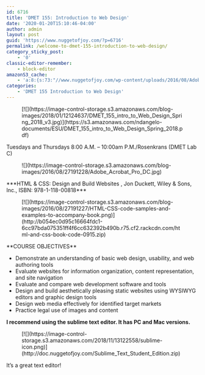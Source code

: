 ```yaml
---
id: 6716
title: 'DMET 155: Introduction to Web Design'
date: '2020-01-20T15:10:46-04:00'
author: admin
layout: post
guid: 'https://www.nuggetofjoy.com/?p=6716'
permalink: /welcome-to-dmet-155-introduction-to-web-design/
category_sticky_post:
    - '0'
classic-editor-remember:
    - block-editor
amazonS3_cache:
    - 'a:8:{s:73:"//www.nuggetofjoy.com/wp-content/uploads/2016/08/Adobe_Acrobat_Pro_DC.jpg";a:2:{s:2:"id";i:2924;s:11:"source_type";s:13:"media-library";}s:94:"//image-control-storage.s3.amazonaws.com/blog-images/2016/08/27191228/Adobe_Acrobat_Pro_DC.jpg";a:2:{s:2:"id";i:2924;s:11:"source_type";s:13:"media-library";}s:105:"//www.nuggetofjoy.com/wp-content/uploads/2016/08/HTML-CSS-code-samples-and-examples-to-accompany-book.png";a:2:{s:2:"id";i:2925;s:11:"source_type";s:13:"media-library";}s:126:"//image-control-storage.s3.amazonaws.com/blog-images/2016/08/27191227/HTML-CSS-code-samples-and-examples-to-accompany-book.png";a:2:{s:2:"id";i:2925;s:11:"source_type";s:13:"media-library";}s:88:"//www.nuggetofjoy.com/wp-content/uploads/DMET_155_intro_to_Web_Design_Spring_2018_v3.jpg";a:2:{s:2:"id";s:4:"6719";s:11:"source_type";s:13:"media-library";}s:117:"//image-control-storage.s3.amazonaws.com/blog-images/2018/01/12124637/DMET_155_intro_to_Web_Design_Spring_2018_v3.jpg";a:2:{s:2:"id";s:4:"6719";s:11:"source_type";s:13:"media-library";}s:57:"//www.nuggetofjoy.com/wp-content/uploads/sublime-icon.png";a:2:{s:2:"id";i:27745;s:11:"source_type";s:13:"media-library";}s:74:"//image-control-storage.s3.amazonaws.com/2018/11/13122558/sublime-icon.png";a:2:{s:2:"id";i:27745;s:11:"source_type";s:13:"media-library";}}'
categories:
    - 'DMET 155 Introduction to Web Design'
---
```


<div class="wp-block-image"><figure class="aligncenter">[![](https://image-control-storage.s3.amazonaws.com/blog-images/2018/01/12124637/DMET_155_intro_to_Web_Design_Spring_2018_v3.jpg)](https://s3.amazonaws.com/ndangelo-documents/ESU/DMET_155_intro_to_Web_Design_Spring_2018.pdf)</figure></div><div class="wp-block-image"><figure class="aligncenter">  
  
</figure></div>Tuesdays and Thursdays 8:00 A.M. – 10:00am  
P.M./Rosenkrans (DMET Lab C)

<div class="wp-block-image"><figure class="aligncenter">![](https://image-control-storage.s3.amazonaws.com/blog-images/2016/08/27191228/Adobe_Acrobat_Pro_DC.jpg)</figure></div><div class="wp-block-image"> </div>***HTML &amp; CSS: Design and Build Websites , Jon Duckett, Wiley &amp; Sons, Inc., ISBN: 978-1-118-00818***

<div class="wp-block-image"><figure class="aligncenter">[![](https://image-control-storage.s3.amazonaws.com/blog-images/2016/08/27191227/HTML-CSS-code-samples-and-examples-to-accompany-book.png)](http://b054ec0d95c16664fdc1-6cc97bda075351ff4f6cc632392b490b.r75.cf2.rackcdn.com/html-and-css-book-code-0915.zip)</figure></div><div class="wp-block-image"> </div>**COURSE OBJECTIVES**

- Demonstrate an understanding of basic web design, usability, and web authoring tools
- Evaluate websites for information organization, content representation, and site navigation
- Evaluate and compare web development software and tools
- Design and build aesthetically pleasing static websites using WYSIWYG editors and graphic design tools
- Design web media effectively for identified target markets
- Practice legal use of images and content

**I recommend using the sublime text editor. It has PC and Mac versions.**

<div class="wp-block-image"><figure class="aligncenter">[![](https://image-control-storage.s3.amazonaws.com/2018/11/13122558/sublime-icon.png)](http://doc.nuggetofjoy.com/Sublime_Text_Student_Edition.zip)</figure></div>It’s a great text editor!